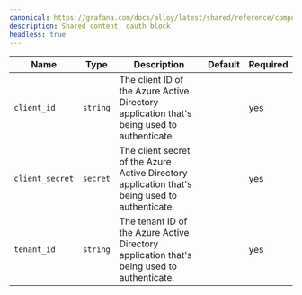 ```yaml
---
canonical: https://grafana.com/docs/alloy/latest/shared/reference/components/azuread-oauth-block/
description: Shared content, oauth block
headless: true
---
```


| Name            | Type     | Description                                                                                    | Default | Required |
| --------------- | -------- | ---------------------------------------------------------------------------------------------- | ------- | -------- |
| `client_id`     | `string` | The client ID of the Azure Active Directory application that's being used to authenticate.     |         | yes      |
| `client_secret` | `secret` | The client secret of the Azure Active Directory application that's being used to authenticate. |         | yes      |
| `tenant_id`     | `string` | The tenant ID of the Azure Active Directory application that's being used to authenticate.     |         | yes      |
